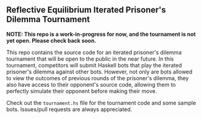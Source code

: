 Reflective Equilibrium Iterated Prisoner's Dilemma Tournament
-------------------------------------------------------------

**NOTE: This repo is a work-in-progress for now, and the tournament is not yet
open. Please check back soon.**

This repo contains the source code for an iterated prisoner's dilemma
tournament that will be open to the public in the near future. In this
tournament, competitors will submit Haskell bots that play the iterated
prisoner's dilemma against other bots. However, not only are bots allowed to
view the outcomes of previous rounds of the prisoner's dilemma, they also have
access to their opponent's source code, allowing them to perfectly simulate
their opponent before making their move.

Check out the `tournament.hs` file for the tournament code and some sample
bots. Issues/pull requests are always appreciated.
